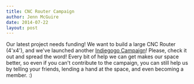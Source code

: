 ```yaml
---
title: CNC Router Campaign
author: Jenn McGuire
date: 2014-07-22
layout: post
---
```


Our latest project needs funding! We want to build a large CNC Router (4'x4'), and we've launched another [Indiegogo Campaign](https://igg.me/at/hacksburg-cnc)! Please, check it out and spread the word! Every bit of help we can get makes our space better, so even if you can't contribute to the campaign, you can still help us by telling your friends, lending a hand at the space, and even becoming a member. :)
